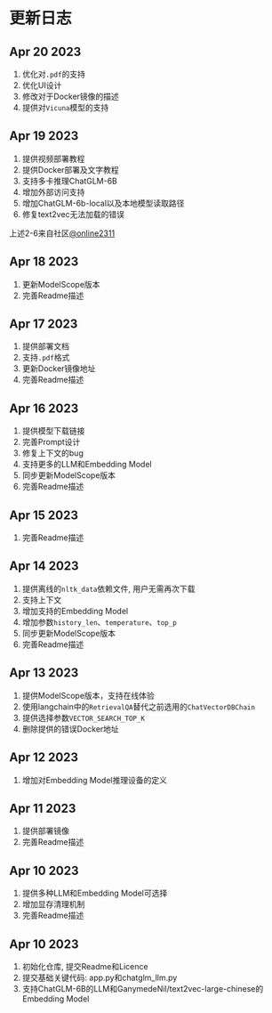 # 更新日志

## Apr 20 2023

1. 优化对`.pdf`的支持
2. 优化UI设计
3. 修改对于Docker镜像的描述
4. 提供对`Vicuna`模型的支持

## Apr 19 2023

1. 提供视频部署教程
2. 提供Docker部署及文字教程
3. 支持多卡推理ChatGLM-6B
4. 增加外部访问支持
5. 增加ChatGLM-6b-local以及本地模型读取路径
6. 修复text2vec无法加载的错误

上述2-6来自社区[@online2311](https://github.com/online2311)

## Apr 18 2023

1. 更新ModelScope版本
2. 完善Readme描述

## Apr 17 2023

1. 提供部署文档
2. 支持`.pdf`格式
3. 更新Docker镜像地址
4. 完善Readme描述

## Apr 16 2023

1. 提供模型下载链接
2. 完善Prompt设计
3. 修复上下文的bug
4. 支持更多的LLM和Embedding Model
5. 同步更新ModelScope版本
6. 完善Readme描述

## Apr 15 2023

1. 完善Readme描述

## Apr 14 2023

1. 提供离线的`nltk_data`依赖文件, 用户无需再次下载
2. 支持上下文
3. 增加支持的Embedding Model
4. 增加参数`history_len`、`temperature`、`top_p`
5. 同步更新ModelScope版本
6. 完善Readme描述

## Apr 13 2023

1. 提供ModelScope版本，支持在线体验
2. 使用langchain中的`RetrievalQA`替代之前选用的`ChatVectorDBChain`
3. 提供选择参数`VECTOR_SEARCH_TOP_K`
4. 删除提供的错误Docker地址

## Apr 12 2023

1. 增加对Embedding Model推理设备的定义

## Apr 11 2023

1. 提供部署镜像
2. 完善Readme描述

## Apr 10 2023

1. 提供多种LLM和Embedding Model可选择
2. 增加显存清理机制
3. 完善Readme描述

## Apr 10 2023

1. 初始化仓库, 提交Readme和Licence
2. 提交基础关键代码: app.py和chatglm_llm.py
3. 支持ChatGLM-6B的LLM和GanymedeNil/text2vec-large-chinese的Embedding Model
